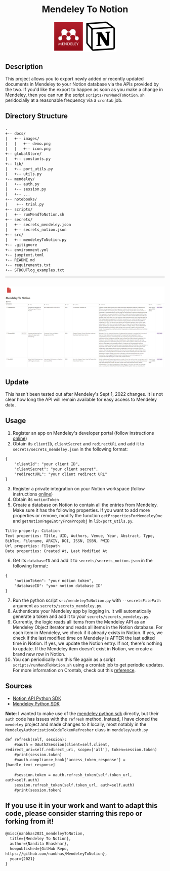 <div align="center">    
 
# Mendeley To Notion  

<img src="docs/MendeleyToNotion.png" alt="MendeleyToNotion" style="width:200px;"/>
  
</div>

## Description 
This project allows you to export newly added or recently updated documents in Mendeley to your Notion database via the APIs provided by the two. If you'd like the export to happen as soon as you make a change in Mendeley, then you can run the script `scripts/runMendToNotion.sh` peridocially at a reasonable frequency via a `crontab` job.

## Directory Structure

```
.
+-- docs/
|   +-- images/
|   |   +-- demo.png
|   |   +-- icon.png
+-- globalStore/
|   +-- constants.py
+-- lib/
|   +-- port_utils.py
|   +-- utils.py
+-- mendeley/
|   +-- auth.py
|   +-- session.py
|   +-- ...
+-- notebooks/
|    +-- trial.py
+-- scripts/
|   +-- runMendToNotion.sh
+-- secrets/
|   +-- secrets_mendeley.json
|   +-- secrets_notion.json
+-- src/
|   +-- mendeleyToNotion.py
+-- .gitignore
+-- environment.yml
+-- juyptext.toml
+-- README.md
+-- requirements.txt
+-- STDOUTlog_examples.txt
```

---
![MendeleyToNotionScreenshot](docs/MendeleyToNotion_screenshot.png)
---

## Update
This hasn't been tested out after Mendeley's Sept 1, 2022 changes. It is not clear how long the API will remain available for easy access to Mendeley data.

## Usage
1. Register an app on Mendeley's developer portal (follow instructions [online](https://dev.mendeley.com/))
2. Obtain its `clientID`, `clientSecret` and `redirectURL` and add it to `secrets/secrets_mendeley.json` in the following format:
```
{
    "clientId": "your client ID", 
    "clientSecret": "your client secret", 
    "redirectURL": "your client redirect URL"
}
```
3. Register a private integration on your Notion workspace (follow instructions [online](https://www.notion.so/help/create-integrations-with-the-notion-api#create-an-internal-integration))
4. Obtain its `notionToken`
5. Create a database on Notion to contain all the entries from Mendeley. Make sure it has the following properties. If you want to add more properties or remove, modify the function `getPropertiesForMendeleyDoc` and `getNotionPageEntryFromPropObj` in `lib/port_utils.py`.
```
Title property: Citation
Text properties: TItle, UID, Authors, Venue, Year, Abstract, Type, BibTex, Filename, ARXIV, DOI, ISSN, ISBN, PMID
Url properties: Filepath
Date properties: Created At, Last Modified At
```
6. Get its `databaseID` and add it to `secrets/secrets_notion.json` in the following format:
```
{
    "notionToken": "your notion token",
    "databaseID": "your notion database ID"
}
```
7. Run the python script `src/mendeleyToNotion.py` with `--secretsFilePath` argument as `secrets/secrets_mendeley.py`.
8. Authenticate your Mendeley app by logging in. It will automatically generate a token and add it to your `secrets/secrets_mendeley.py`.
9. Currently, the logic reads all items from the Mendeley API as an Mendeley Object iterator and reads all items in the Notion database. For each item in Mendeley, we check if it already exists in Notion. If yes, we check if the last modified time on Mendeley is AFTER the last edited time in Notion. If yes, we update the Notion entry. If not, there's nothing to update. If the Mendeley item doesn't exist in Notion, we create a brand new row in Notion. 
10. You can periodically run this file again as a script `scripts/runMendToNotion.sh` using a crontab job to get periodic updates. For more information on Crontab, check out this [reference](https://crontab.guru/).

## Sources

- [Notion API Python SDK](https://github.com/ramnes/notion-sdk-py)
- [Mendeley Python SDK](https://github.com/Mendeley/mendeley-python-sdk)

**Note**: I wanted to make use of the [mendeley python sdk](https://github.com/Mendeley/mendeley-python-sdk) directly, but their `auth` code has issues with the `refresh` method. Instead, I have cloned the `mendeley` project and made changes to it locally, most notably in the `MendeleyAuthorizationCodeTokenRefresher` class in `mendeley/auth.py`
```
def refresh(self, session):
    #oauth = OAuth2Session(client=self.client, redirect_uri=self.redirect_uri, scope=['all'], token=session.token)
    #print(session.token)
    #oauth.compliance_hook['access_token_response'] = [handle_text_response]

    #session.token = oauth.refresh_token(self.token_url, auth=self.auth)
    session.refresh_token(self.token_url, auth=self.auth)
    #print(session.token)
```

## If you use it in your work and want to adapt this code, please consider starring this repo or forking from it!

```
@misc{nanbhas2021_mendeleyToNotion,
  title={Mendeley To Notion},
  author={Nandita Bhaskhar},
  howpublished={GitHub Repo, https://github.com/nanbhas/MendeleyToNotion},
  year={2021}
}
``` 
